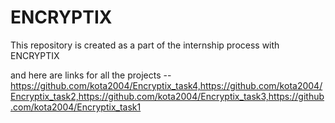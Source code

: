 # ENCRYPTIX
This repository is created as a part of the internship process with ENCRYPTIX

and here are links for all the projects -- https://github.com/kota2004/Encryptix_task4,https://github.com/kota2004/Encryptix_task2,https://github.com/kota2004/Encryptix_task3,https://github.com/kota2004/Encryptix_task1
